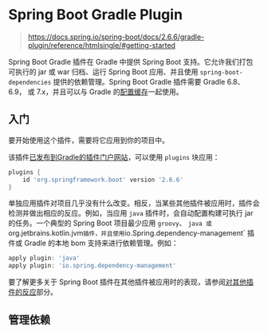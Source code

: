 # Spring Boot Gradle Plugin

> https://docs.spring.io/spring-boot/docs/2.6.6/gradle-plugin/reference/htmlsingle/#getting-started

Spring Boot Gradle 插件在 Gradle 中提供 Spring Boot 支持。它允许我们打包可执行的 jar 或 war 归档、运行 Spring Boot 应用、并且使用 `spring-boot-dependencies` 提供的依赖管理。Spring Boot Gradle 插件需要 Gradle 6.8、6.9， 或 7.x，并且可以与 Gradle 的[配置缓存](https://docs.gradle.org/current/userguide/configuration_cache.html)一起使用。

## 入门

要开始使用这个插件，需要将它应用到你的项目中。

该插件[已发布到Gradle的插件门户网站](https://plugins.gradle.org/plugin/org.springframework.boot)，可以使用  `plugins` 块应用：

``` groovy
plugins {
    id 'org.springframework.boot' version '2.6.6'
}
```

单独应用插件对项目几乎没有什么改变。相反，当某些其他插件被应用时，插件会检测并做出相应的反应。例如，当应用 `java` 插件时，会自动配置构建可执行 jar 的任务。一个典型的 Spring Boot 项目最少应用 `groovy`、 `java 或 `org.jetbrains.kotlin.jvm` 插件，并且使用 `io.Spring.dependency-management` 插件或 Gradle 的本地 bom 支持来进行依赖管理。例如：

``` groovy
apply plugin: 'java'
apply plugin: 'io.spring.dependency-management'
```

要了解更多关于 Spring Boot 插件在其他插件被应用时的表现，请参阅[对其他插件的反应](https://docs.spring.io/spring-boot/docs/2.6.6/gradle-plugin/reference/htmlsingle/#reacting-to-other-plugins)部分。

## 管理依赖

